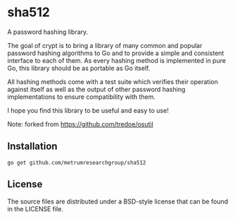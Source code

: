 sha512
=====
A password hashing library.

The goal of crypt is to bring a library of many common and popular password
hashing algorithms to Go and to provide a simple and consistent interface to
each of them. As every hashing method is implemented in pure Go, this library
should be as portable as Go itself.

All hashing methods come with a test suite which verifies their operation
against itself as well as the output of other password hashing implementations
to ensure compatibility with them.

I hope you find this library to be useful and easy to use!

Note: forked from <https://github.com/tredoe/osutil>

## Installation

	go get github.com/metrumresearchgroup/sha512

## License

The source files are distributed under a BSD-style license that can be found
in the LICENSE file.
